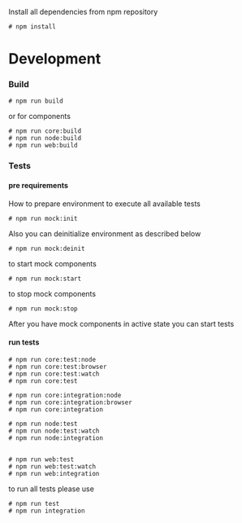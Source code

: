 Install all dependencies from npm repository 

    # npm install

# Development

### Build

    # npm run build
    
or for components

    # npm run core:build
    # npm run node:build
    # npm run web:build

### Tests
#### pre requirements

How to prepare environment to execute all available tests 

    # npm run mock:init
    
Also you can deinitialize environment as described below

    # npm run mock:deinit

to start mock components

    # npm run mock:start
    
to stop mock components
    
    # npm run mock:stop
    
After you have mock components in active state you can start tests

#### run tests

    # npm run core:test:node
    # npm run core:test:browser
    # npm run core:test:watch
    # npm run core:test
    
    # npm run core:integration:node
    # npm run core:integration:browser
    # npm run core:integration
    
    # npm run node:test
    # npm run node:test:watch
    # npm run node:integration
    
    
    # npm run web:test
    # npm run web:test:watch
    # npm run web:integration

to run all tests please use

    # npm run test
    # npm run integration
